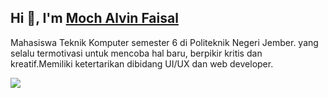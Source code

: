<h2>Hi 👋, I'm <a href="https://alvinfaisal.github.io/portfolio-/">Moch Alvin Faisal</a></h2>
<p>Mahasiswa Teknik Komputer semester 6 di Politeknik Negeri Jember. yang selalu termotivasi untuk mencoba hal baru, berpikir kritis dan kreatif.Memiliki ketertarikan 
dibidang UI/UX dan web developer.</p>

<img align="left" src="https://giphy.com/embed/l0MYsOZQZ8FTdxgiY" />

